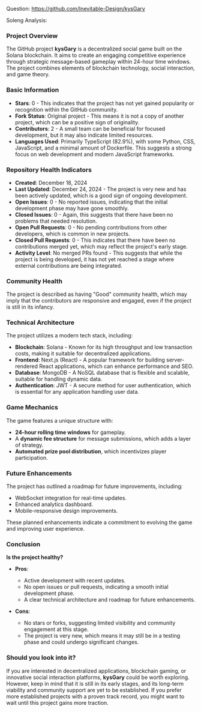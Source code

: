 Question: https://github.com/Inevitable-Design/kysGary

Soleng Analysis:

### Project Overview

The GitHub project **kysGary** is a decentralized social game built on the Solana blockchain. It aims to create an engaging competitive experience through strategic message-based gameplay within 24-hour time windows. The project combines elements of blockchain technology, social interaction, and game theory.

### Basic Information

- **Stars**: 0 - This indicates that the project has not yet gained popularity or recognition within the GitHub community.
- **Fork Status**: Original project - This means it is not a copy of another project, which can be a positive sign of originality.
- **Contributors**: 2 - A small team can be beneficial for focused development, but it may also indicate limited resources.
- **Languages Used**: Primarily TypeScript (82.9%), with some Python, CSS, JavaScript, and a minimal amount of Dockerfile. This suggests a strong focus on web development and modern JavaScript frameworks.

### Repository Health Indicators

- **Created**: December 18, 2024
- **Last Updated**: December 24, 2024 - The project is very new and has been actively updated, which is a good sign of ongoing development.
- **Open Issues**: 0 - No reported issues, indicating that the initial development phase may have gone smoothly.
- **Closed Issues**: 0 - Again, this suggests that there have been no problems that needed resolution.
- **Open Pull Requests**: 0 - No pending contributions from other developers, which is common in new projects.
- **Closed Pull Requests**: 0 - This indicates that there have been no contributions merged yet, which may reflect the project's early stage.
- **Activity Level**: No merged PRs found - This suggests that while the project is being developed, it has not yet reached a stage where external contributions are being integrated.

### Community Health

The project is described as having "Good" community health, which may imply that the contributors are responsive and engaged, even if the project is still in its infancy.

### Technical Architecture

The project utilizes a modern tech stack, including:

- **Blockchain**: Solana - Known for its high throughput and low transaction costs, making it suitable for decentralized applications.
- **Frontend**: Next.js (React) - A popular framework for building server-rendered React applications, which can enhance performance and SEO.
- **Database**: MongoDB - A NoSQL database that is flexible and scalable, suitable for handling dynamic data.
- **Authentication**: JWT - A secure method for user authentication, which is essential for any application handling user data.

### Game Mechanics

The game features a unique structure with:

- **24-hour rolling time windows** for gameplay.
- A **dynamic fee structure** for message submissions, which adds a layer of strategy.
- **Automated prize pool distribution**, which incentivizes player participation.

### Future Enhancements

The project has outlined a roadmap for future improvements, including:

- WebSocket integration for real-time updates.
- Enhanced analytics dashboard.
- Mobile-responsive design improvements.

These planned enhancements indicate a commitment to evolving the game and improving user experience.

### Conclusion

**Is the project healthy?**

- **Pros**:
  - Active development with recent updates.
  - No open issues or pull requests, indicating a smooth initial development phase.
  - A clear technical architecture and roadmap for future enhancements.

- **Cons**:
  - No stars or forks, suggesting limited visibility and community engagement at this stage.
  - The project is very new, which means it may still be in a testing phase and could undergo significant changes.

### Should you look into it?

If you are interested in decentralized applications, blockchain gaming, or innovative social interaction platforms, **kysGary** could be worth exploring. However, keep in mind that it is still in its early stages, and its long-term viability and community support are yet to be established. If you prefer more established projects with a proven track record, you might want to wait until this project gains more traction.